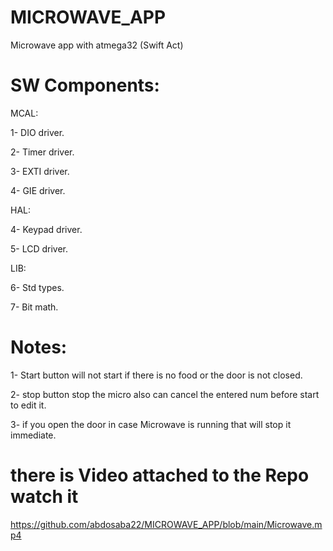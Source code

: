 # MICROWAVE_APP
Microwave app with atmega32 (Swift Act)

# SW Components:
MCAL:

1- DIO driver.

2- Timer driver. 

3- EXTI driver. 

4- GIE driver.

HAL:

4- Keypad driver. 

5- LCD driver.

LIB:

6- Std types.

7- Bit math.

# Notes:
 1- Start button will not start if there is no food or the door is not closed.

 2- stop button stop the micro also can cancel the entered num before start to edit it.

 3- if you open the door in case Microwave is running that will stop it immediate.


# there is Video attached to the Repo watch it 
https://github.com/abdosaba22/MICROWAVE_APP/blob/main/Microwave.mp4
